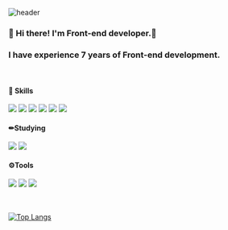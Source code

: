 ![header](https://capsule-render.vercel.app/api?type=cylinder&color=auto&height=100&section=header&text=Hello%20I'm%20dahye&desc=&fontSize=40&animation=fadeIn)

### 👋  Hi there! I'm Front-end developer.🚀
### I have experience 7 years of Front-end development.
<br>

#### 💪 Skills
<div>
    <img src="https://img.shields.io/badge/HTML5-E34F26?style=flat&logo=HTML5&logoColor=white"/>
    <img src="https://img.shields.io/badge/css3-1572B6?style=flat&logo=css3&logoColor=white"/>
    <img src="https://img.shields.io/badge/sass-CC6699?style=flat&logo=sass&logoColor=white"/>
    <img src="https://img.shields.io/badge/jquery-0769AD?style=flat&logo=jquery&logoColor=white"/>
    <img src="https://img.shields.io/badge/javascript-F7DF1E?style=flat&logo=javascript&logoColor=white"/>
    <img src="https://img.shields.io/badge/vuedotjs-4FC08D?style=flat&logo=vuedotjs&logoColor=white"/>
</div>

#### ✏Studying
<div>
    <img src="https://img.shields.io/badge/react-61DAFB?style=flat&logo=react&logoColor=white"/>
    <img src="https://img.shields.io/badge/typeform-3178C6?style=flat&logo=typeform&logoColor=white"/>
</div>

#### ⚙Tools
<div>
    <img src="https://img.shields.io/badge/visualstudiocode-007ACC?style=flat&logo=visualstudiocode&logoColor=white"/>
    <img src="https://img.shields.io/badge/figma-F24E1E?style=flat&logo=figma&logoColor=white"/>
    <img src="https://img.shields.io/badge/github-181717?style=flat&logo=github&logoColor=white"/>
</div>

<br>
<br>

[![Top Langs](https://github-readme-stats.vercel.app/api/top-langs/?username=dahye-map&layout=compact)](https://github.com/dahye-map/github-readme-stats)


